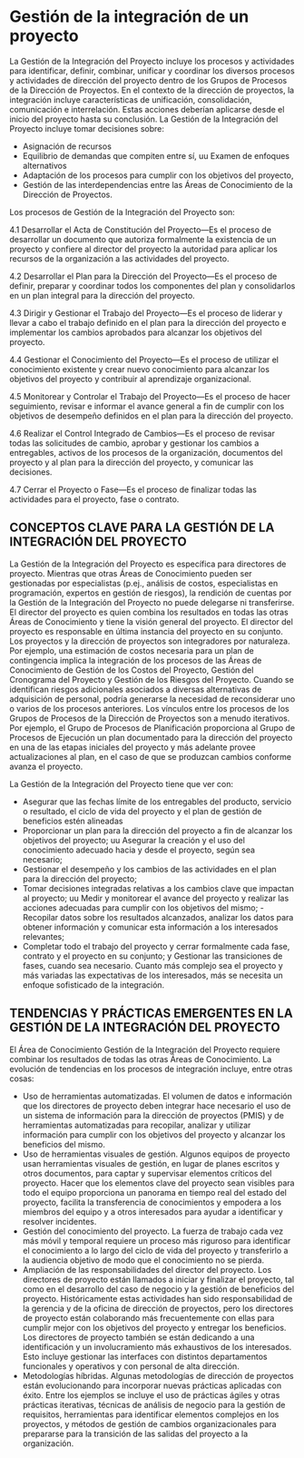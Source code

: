 # Gestión de la integración de un proyecto
La Gestión de la Integración del Proyecto incluye los procesos y actividades para identificar, definir, combinar, unificar y coordinar los diversos procesos y actividades de dirección del proyecto dentro de los Grupos de Procesos de la Dirección de Proyectos. En el contexto de la dirección de proyectos, la integración incluye características de unificación, consolidación, comunicación e interrelación. Estas acciones deberían aplicarse desde el inicio del proyecto hasta su conclusión. La Gestión de la Integración del Proyecto incluye tomar decisiones sobre:
- Asignación de recursos
- Equilibrio de demandas que compiten entre sí, uu Examen de enfoques alternativos
-  Adaptación de los procesos para cumplir con los objetivos del proyecto,
-  Gestión de las interdependencias entre las Áreas de Conocimiento de la Dirección de Proyectos.

Los procesos de Gestión de la Integración del Proyecto son: 

4.1 Desarrollar el Acta de Constitución del Proyecto—Es el proceso de desarrollar un documento que autoriza formalmente la existencia de un proyecto y confiere al director del proyecto la autoridad para aplicar los recursos de la organización a las actividades del proyecto. 

4.2 Desarrollar el Plan para la Dirección del Proyecto—Es el proceso de definir, preparar y coordinar todos los componentes del plan y consolidarlos en un plan integral para la dirección del proyecto. 

4.3 Dirigir y Gestionar el Trabajo del Proyecto—Es el proceso de liderar y llevar a cabo el trabajo definido en el plan para la dirección del proyecto e implementar los cambios aprobados para alcanzar los objetivos del proyecto. 

4.4 Gestionar el Conocimiento del Proyecto—Es el proceso de utilizar el conocimiento existente y crear nuevo conocimiento para alcanzar los objetivos del proyecto y contribuir al aprendizaje organizacional. 

4.5 Monitorear y Controlar el Trabajo del Proyecto—Es el proceso de hacer seguimiento, revisar e informar el avance general a fin de cumplir con los objetivos de desempeño definidos en el plan para la dirección del proyecto. 

4.6 Realizar el Control Integrado de Cambios—Es el proceso de revisar todas las solicitudes de cambio, aprobar y gestionar los cambios a entregables, activos de los procesos de la organización, documentos del proyecto y al plan para la dirección del proyecto, y comunicar las decisiones. 

4.7 Cerrar el Proyecto o Fase—Es el proceso de finalizar todas las actividades para el proyecto, fase o contrato.

## CONCEPTOS CLAVE PARA LA GESTIÓN DE LA INTEGRACIÓN DEL PROYECTO
La Gestión de la Integración del Proyecto es específica para directores de proyecto. Mientras que otras Áreas de Conocimiento pueden ser gestionadas por especialistas (p.ej., análisis de costos, especialistas en programación, expertos en gestión de riesgos), la rendición de cuentas por la Gestión de la Integración del Proyecto no puede delegarse ni transferirse. El director del proyecto es quien combina los resultados en todas las otras Áreas de Conocimiento y tiene la visión general del proyecto. El director del proyecto es responsable en última instancia del proyecto en su conjunto.
Los proyectos y la dirección de proyectos son integradores por naturaleza. Por ejemplo, una estimación de costos necesaria para un plan de contingencia implica la integración de los procesos de las Áreas de Conocimiento de Gestión de los Costos del Proyecto, Gestión del Cronograma del Proyecto y Gestión de los Riesgos del Proyecto. Cuando se identifican riesgos adicionales asociados a diversas alternativas de adquisición de personal, podría generarse la necesidad de reconsiderar uno o varios de los  procesos anteriores.
Los vínculos entre los procesos de los Grupos de Procesos de la Dirección de Proyectos son a menudo iterativos. Por ejemplo, el Grupo de Procesos de Planificación proporciona al Grupo de Procesos de Ejecución un plan documentado para la dirección del proyecto en una de las etapas iniciales del proyecto y más adelante provee actualizaciones al plan, en el caso de que se produzcan cambios conforme avanza el proyecto.

La Gestión de la Integración del Proyecto tiene que ver con:
- Asegurar que las fechas límite de los entregables del producto, servicio o resultado, el ciclo de vida del proyecto y el plan de gestión de beneficios estén alineadas
- Proporcionar un plan para la dirección del proyecto a fin de alcanzar los objetivos del proyecto; uu Asegurar la creación y el uso del conocimiento adecuado hacia y desde el proyecto, según sea necesario; 
- Gestionar el desempeño y los cambios de las actividades en el plan para la dirección del proyecto; 
- Tomar decisiones integradas relativas a los cambios clave que impactan al proyecto; uu Medir y monitorear el avance del proyecto y realizar las acciones adecuadas para cumplir con los objetivos del mismo; 
-Recopilar datos sobre los resultados alcanzados, analizar los datos para obtener información y comunicar esta información a los interesados relevantes;
- Completar todo el trabajo del proyecto y cerrar formalmente cada fase, contrato y el proyecto en su conjunto; y Gestionar las transiciones de fases, cuando sea necesario. Cuanto más complejo sea el proyecto y más variadas las expectativas de los interesados, más se necesita un enfoque sofisticado de la integración.

## TENDENCIAS Y PRÁCTICAS EMERGENTES EN LA GESTIÓN DE LA INTEGRACIÓN DEL PROYECTO

El Área de Conocimiento Gestión de la Integración del Proyecto requiere combinar los resultados de todas las otras Áreas de Conocimiento. La evolución de tendencias en los procesos de integración incluye, entre otras cosas: 
- Uso de herramientas automatizadas. El volumen de datos e información que los directores de proyecto deben integrar hace necesario el uso de un sistema de información para la dirección de proyectos (PMIS) y de herramientas automatizadas para recopilar, analizar y utilizar información para cumplir con los objetivos del proyecto y alcanzar los beneficios del mismo. 
- Uso de herramientas visuales de gestión. Algunos equipos de proyecto usan herramientas visuales de gestión, en lugar de planes escritos y otros documentos, para captar y supervisar elementos críticos del proyecto. Hacer que los elementos clave del proyecto sean visibles para todo el equipo proporciona un panorama en tiempo real del estado del proyecto, facilita la transferencia de conocimientos y empodera a los miembros del equipo y a otros interesados para ayudar a identificar y resolver incidentes. 
- Gestión del conocimiento del proyecto. La fuerza de trabajo cada vez más móvil y temporal requiere un proceso más riguroso para identificar el conocimiento a lo largo del ciclo de vida del proyecto y transferirlo a la audiencia objetivo de modo que el conocimiento no se pierda. 
- Ampliación de las responsabilidades del director del proyecto. Los directores de proyecto están llamados a iniciar y finalizar el proyecto, tal como en el desarrollo del caso de negocio y la gestión de beneficios del proyecto. Históricamente estas actividades han sido responsabilidad de la gerencia y de la oficina de dirección de proyectos, pero los directores de proyecto están colaborando más frecuentemente con ellas para cumplir mejor con los objetivos del proyecto y entregar los beneficios. Los directores de proyecto también se están dedicando a una identificación y un involucramiento más exhaustivos de los interesados. Esto incluye gestionar las interfaces con distintos departamentos funcionales y operativos y con personal de alta dirección. 
- Metodologías híbridas. Algunas metodologías de dirección de proyectos están evolucionando para incorporar nuevas prácticas aplicadas con éxito. Entre los ejemplos se incluye el uso de prácticas ágiles y otras prácticas iterativas, técnicas de análisis de negocio para la gestión de requisitos, herramientas para identificar elementos complejos en los proyectos, y métodos de gestión de cambios organizacionales para prepararse para la transición de las salidas del proyecto a la organización.